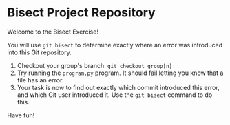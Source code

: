 # Bisect Project Repository

Welcome to the Bisect Exercise!

You will use `git bisect` to determine exactly where an error was introduced into this Git repository.

1. Checkout your group's branch: `git checkout group[n]`
2. Try running the `program.py` program. It should fail letting you know that a file has an error.
3. Your task is now to find out exactly which commit introduced this error, and which Git user introduced it. Use the `git bisect` command to do this. 

Have fun!